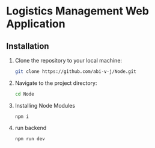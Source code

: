 # Logistics Management Web Application


## Installation

1. Clone the repository to your local machine:

    ```bash
    git clone https://github.com/abi-v-j/Node.git
    ```

2. Navigate to the project directory:

    ```bash
    cd Node
    ```
    
3. Installing Node Modules 
    
    ```
    npm i
    ```
4. run backend 
    
    ```
    npm run dev
    ```
    